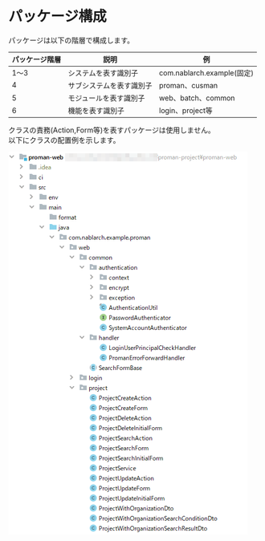 # パッケージ構成

パッケージは以下の階層で構成します。

| パッケージ階層 | 説明                     | 例                         |
| -------------- | ------------------------ | -------------------------- |
| 1～3           | システムを表す識別子     | com.nablarch.example(固定) |
| 4              | サブシステムを表す識別子 | proman、cusman             |
| 5              | モジュールを表す識別子   | web、batch、common         |
| 6              | 機能を表す識別子         | login、project等           |

クラスの責務(Action,Form等)を表すパッケージは使用しません。  
以下にクラスの配置例を示します。

![配置例](images/package-structure-example.png)